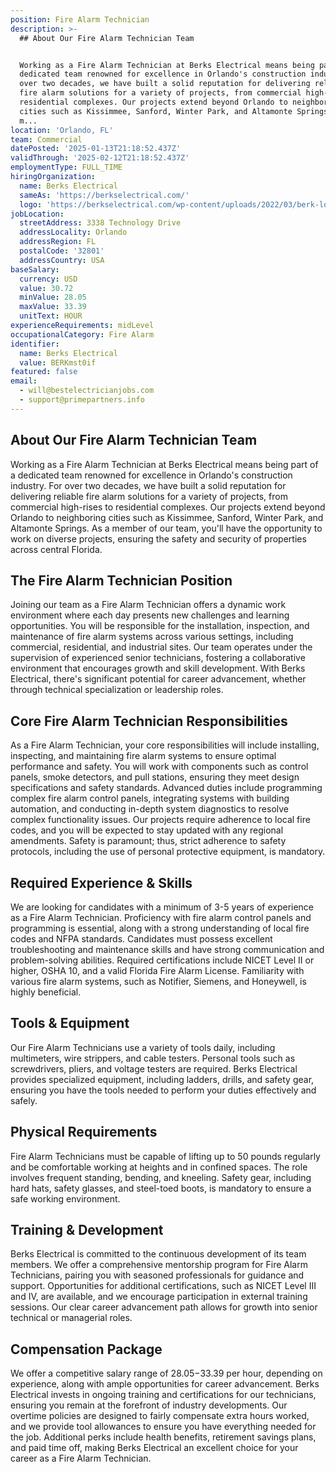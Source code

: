 ```yaml
---
position: Fire Alarm Technician
description: >-
  ## About Our Fire Alarm Technician Team


  Working as a Fire Alarm Technician at Berks Electrical means being part of a
  dedicated team renowned for excellence in Orlando's construction industry. For
  over two decades, we have built a solid reputation for delivering reliable
  fire alarm solutions for a variety of projects, from commercial high-rises to
  residential complexes. Our projects extend beyond Orlando to neighboring
  cities such as Kissimmee, Sanford, Winter Park, and Altamonte Springs. As a
  m...
location: 'Orlando, FL'
team: Commercial
datePosted: '2025-01-13T21:18:52.437Z'
validThrough: '2025-02-12T21:18:52.437Z'
employmentType: FULL_TIME
hiringOrganization:
  name: Berks Electrical
  sameAs: 'https://berkselectrical.com/'
  logo: 'https://berkselectrical.com/wp-content/uploads/2022/03/berk-logo.jpg'
jobLocation:
  streetAddress: 3338 Technology Drive
  addressLocality: Orlando
  addressRegion: FL
  postalCode: '32801'
  addressCountry: USA
baseSalary:
  currency: USD
  value: 30.72
  minValue: 28.05
  maxValue: 33.39
  unitText: HOUR
experienceRequirements: midLevel
occupationalCategory: Fire Alarm
identifier:
  name: Berks Electrical
  value: BERKmst0if
featured: false
email:
  - will@bestelectricianjobs.com
  - support@primepartners.info
---
```




## About Our Fire Alarm Technician Team

Working as a Fire Alarm Technician at Berks Electrical means being part of a dedicated team renowned for excellence in Orlando's construction industry. For over two decades, we have built a solid reputation for delivering reliable fire alarm solutions for a variety of projects, from commercial high-rises to residential complexes. Our projects extend beyond Orlando to neighboring cities such as Kissimmee, Sanford, Winter Park, and Altamonte Springs. As a member of our team, you'll have the opportunity to work on diverse projects, ensuring the safety and security of properties across central Florida.

## The Fire Alarm Technician Position

Joining our team as a Fire Alarm Technician offers a dynamic work environment where each day presents new challenges and learning opportunities. You will be responsible for the installation, inspection, and maintenance of fire alarm systems across various settings, including commercial, residential, and industrial sites. Our team operates under the supervision of experienced senior technicians, fostering a collaborative environment that encourages growth and skill development. With Berks Electrical, there's significant potential for career advancement, whether through technical specialization or leadership roles.

## Core Fire Alarm Technician Responsibilities

As a Fire Alarm Technician, your core responsibilities will include installing, inspecting, and maintaining fire alarm systems to ensure optimal performance and safety. You will work with components such as control panels, smoke detectors, and pull stations, ensuring they meet design specifications and safety standards. Advanced duties include programming complex fire alarm control panels, integrating systems with building automation, and conducting in-depth system diagnostics to resolve complex functionality issues. Our projects require adherence to local fire codes, and you will be expected to stay updated with any regional amendments. Safety is paramount; thus, strict adherence to safety protocols, including the use of personal protective equipment, is mandatory.

## Required Experience & Skills

We are looking for candidates with a minimum of 3-5 years of experience as a Fire Alarm Technician. Proficiency with fire alarm control panels and programming is essential, along with a strong understanding of local fire codes and NFPA standards. Candidates must possess excellent troubleshooting and maintenance skills and have strong communication and problem-solving abilities. Required certifications include NICET Level II or higher, OSHA 10, and a valid Florida Fire Alarm License. Familiarity with various fire alarm systems, such as Notifier, Siemens, and Honeywell, is highly beneficial.

## Tools & Equipment

Our Fire Alarm Technicians use a variety of tools daily, including multimeters, wire strippers, and cable testers. Personal tools such as screwdrivers, pliers, and voltage testers are required. Berks Electrical provides specialized equipment, including ladders, drills, and safety gear, ensuring you have the tools needed to perform your duties effectively and safely.

## Physical Requirements

Fire Alarm Technicians must be capable of lifting up to 50 pounds regularly and be comfortable working at heights and in confined spaces. The role involves frequent standing, bending, and kneeling. Safety gear, including hard hats, safety glasses, and steel-toed boots, is mandatory to ensure a safe working environment.

## Training & Development

Berks Electrical is committed to the continuous development of its team members. We offer a comprehensive mentorship program for Fire Alarm Technicians, pairing you with seasoned professionals for guidance and support. Opportunities for additional certifications, such as NICET Level III and IV, are available, and we encourage participation in external training sessions. Our clear career advancement path allows for growth into senior technical or managerial roles.

## Compensation Package

We offer a competitive salary range of $28.05-$33.39 per hour, depending on experience, along with ample opportunities for career advancement. Berks Electrical invests in ongoing training and certifications for our technicians, ensuring you remain at the forefront of industry developments. Our overtime policies are designed to fairly compensate extra hours worked, and we provide tool allowances to ensure you have everything needed for the job. Additional perks include health benefits, retirement savings plans, and paid time off, making Berks Electrical an excellent choice for your career as a Fire Alarm Technician.
